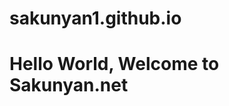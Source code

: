 # sakunyan1.github.io

<html>

<body>
    <h1>Hello World, Welcome to Sakunyan.net</h1>
</body>
<!DOCTYPE html>
<html>
<head>
<link rel="stylesheet" href="style.css">
</head>
<body>

<div><!DOCTYPE html>
<html>
<head>
<style>
/* The animation code */
@keyframes move {
  0% {left: 0px; top: 0px; background-color: red;}
  25% {left: 200px; top: 0px; background-color: yellow; border-radius: 50%;}
  50% {left: 200px; top: 200px; background-color: blue;}
  75% {left: 0px; top: 200px; background-color: green; border-radius: 50%;}
  100% {left: 0px; top: 0px; background-color: red;}
}

/* The element to apply the animation to */
div {
  width: 100px;
  height: 100px;
  position: absolute;
  animation-name: move;
  animation-duration: 4s;
  animation-iteration-count: infinite;
}

</style>
</head>
<body>

<div></div>

</body>
</html>
</div>

</body>
</html>

</html>

